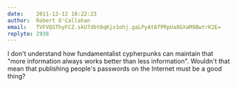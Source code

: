 ```yaml
---
date:    2011-12-12 18:22:23
author:  Robert O'Callahan
email:   TVFVQSThyFCZ.skU7dbt0qKjx1ohj.gaLPyAt8fPRpUa8GXaM9BwtrK2E=
replyto: 2938
---
```


I don't understand how fundamentalist cypherpunks can maintain that
"more information always works better than less information". Wouldn't
that mean that publishing people's passwords on the Internet must be a
good thing?
